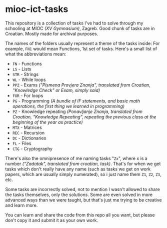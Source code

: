  # mioc-ict-tasks
This repository is a collection of tasks I've had to solve through my schooling at MIOC *(XV Gymnasium)*, Zagreb. Good chunk of tasks are in Croatian. Mostly made for archival purposes.

The names of the folders usually represent a theme of the tasks inside:
For example, `FN1` would mean Functions, 1st set of tasks.
Here's a small list of what the abbreviations mean:
- `FN` - Functions
- `LS` - Lists
- `STR` - Strings
- `WL` - While loops
- `PPZ` - Exams *("Pismena Provjera Znanja", translated from Croatian, "Knowledge Check" or Exam, simply said)*
- `FOR` - For loops
- `PG` - Programming *(A bundle of IF statements, and basic math operations, the first thing we learned in programming)*
- `PZ` - Knowledge repeating *(Ponavljanje Znanja, translated from Croatian, "Knowledge Repeating", repeating the previous class at the beginning of the year as practice)*
- `MTX` - Matrices
- `REC` - Recursion
- `DC` - Dictionaries
- `FL` - Files
- `CTG` - Cryptography

There's also the omnipresence of me naming tasks "`Zx`", where x is a number *("Zadatak", translated from croatian, task)*. That's for when we get tasks which don't really have any name (such as tasks we get on work papers, which are usually simply numerated), so i just name them `Z1`, `Z2`, `Z3`, etc.

Some tasks are incorrectly solved, not to mention I wasn't allowed to share the tasks themselves, only the solutions.
Some are even solved in more advanced ways than we were taught, but that's just me trying to be creative and learn more.

You can learn and share the code from this repo all you want, but please don't copy it and submit it as your own work.